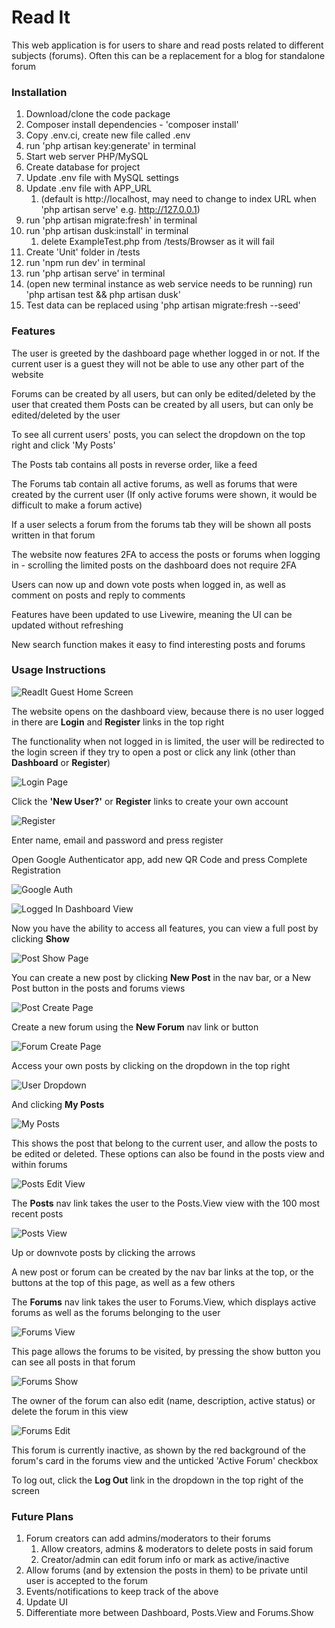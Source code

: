# Read It

This web application is for users to share and read posts related to different subjects (forums).  Often this can be a replacement for a
blog for standalone forum

### Installation
1. Download/clone the code package
2. Composer install dependencies - 'composer install'
3. Copy .env.ci, create new file called .env
4. run 'php artisan key:generate' in terminal
5. Start web server PHP/MySQL
6. Create database for project
7. Update .env file with MySQL settings
8. Update .env file with APP_URL
    1. (default is http://localhost, may need to change to index URL when 'php artisan serve' e.g. http://127.0.0.1)
9. run 'php artisan migrate:fresh' in terminal
10. run 'php artisan dusk:install' in terminal
    1. delete ExampleTest.php from /tests/Browser as it will fail
11. Create 'Unit' folder in /tests
12. run 'npm run dev' in terminal
13. run 'php artisan serve' in terminal
14. (open new terminal instance as web service needs to be running) run 'php artisan test && php artisan dusk'
15. Test data can be replaced using 'php artisan migrate:fresh --seed'

### Features

The user is greeted by the dashboard page whether logged in or not.
If the current user is a guest they will not be able to use any other part of the website

Forums can be created by all users, but can only be edited/deleted by the user that created them
Posts can be created by all users, but can only be edited/deleted by the user

To see all current users' posts, you can select the dropdown on the top right and click 'My Posts'

The Posts tab contains all posts in reverse order, like a feed

The Forums tab contain all active forums, as well as forums that were created by the current user
(If only active forums were shown, it would be difficult to make a forum active)

If a user selects a forum from the forums tab they will be shown all posts written in that forum

The website now features 2FA to access the posts or forums when logging in - scrolling the limited posts on the dashboard does not require 2FA

Users can now up and down vote posts when logged in, as well as comment on posts and reply to comments

Features have been updated to use Livewire, meaning the UI can be updated without refreshing

New search function makes it easy to find interesting posts and forums

### Usage Instructions

![ReadIt Guest Home Screen](./ReadMeImages/Dashboard_Guest.png "ReadIt Home Screen")

The website opens on the dashboard view, because there is no user logged in there are **Login** and **Register** links in the top right

The functionality when not logged in is limited, the user will be redirected to the login screen if they try to open a post or click any link 
(other than **Dashboard** or **Register**)

![Login Page](./ReadMeImages/Login1.png "Login Page")

Click the **'New User?'** or **Register** links to create your own account

![Register](./ReadMeImages/RegisterScreen.png "Register Screen")

Enter name, email and password and press register

Open Google Authenticator app, add new QR Code and press Complete Registration

![Google Auth](./ReadMeImages/GA.png "Google Auth Screen")

![Logged In Dashboard View](./ReadMeImages/Dashboard_Auth.png "Logged in Dashboard View")

Now you have the ability to access all features, you can view a full post by clicking **Show**

![Post Show Page](./ReadMeImages/PostsView1.png "Post Show View")

You can create a new post by clicking **New Post** in the nav bar, or a New Post button in the posts and forums views

![Post Create Page](./ReadMeImages/Post_Create.png "Post Create View")

Create a new forum using the **New Forum** nav link or button

![Forum Create Page](./ReadMeImages/Forum_Create.png "Forum Create View")

Access your own posts by clicking on the dropdown in the top right

![User Dropdown](./ReadMeImages/AccountOptions.png "User Dropdown")

And clicking **My Posts**

![My Posts](./ReadMeImages/my_posts1.png "My Posts")

This shows the post that belong to the current user, and allow the posts to be edited or deleted.
These options can also be found in the posts view and within forums

![Posts Edit View](./ReadMeImages/Posts_Edit.png "Posts Edit View")

The **Posts** nav link takes the user to the Posts.View view with the 100 most recent posts

![Posts View](./ReadMeImages/Posts_View.png "Posts View")

Up or downvote posts by clicking the arrows

A new post or forum can be created by the nav bar links at the top, or the buttons at the top of this page, as well as a few others

The **Forums** nav link takes the user to Forums.View, which displays active forums as well as the forums belonging to the user

![Forums View](./ReadMeImages/Forums_View.png "Forums View")

This page allows the forums to be visited, by pressing the show button you can see all posts in that forum

![Forums Show](./ReadMeImages/Forms_Show.png "Forums Show")

The owner of the forum can also edit (name, description, active status) or delete the forum in this view

![Forums Edit](./ReadMeImages/Forums_Edit.png "Forums Edit")

This forum is currently inactive, as shown by the red background of the forum's card in the forums view and the unticked 'Active Forum' checkbox

To log out, click the **Log Out** link in the dropdown in the top right of the screen

### Future Plans

1. Forum creators can add admins/moderators to their forums
   1. Allow creators, admins & moderators to delete posts in said forum
   2. Creator/admin can edit forum info or mark as active/inactive
2. Allow forums (and by extension the posts in them) to be private until user is accepted to the forum
3. Events/notifications to keep track of the above
4. Update UI
5. Differentiate more between Dashboard, Posts.View and Forums.Show
